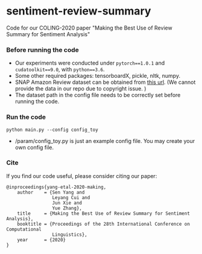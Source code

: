 # sentiment-review-summary

Code for our COLING-2020 paper "Making the Best Use of Review Summary for Sentiment Analysis"

### Before running the code
- Our experiments were conducted under `pytorch==1.0.1` and `cudatoolkit==9.0`, with `python==3.6`. 
- Some other required packages: tensorboardX, pickle, nltk, numpy. 
- SNAP Amazon Review dataset can be obtained from [this url](http://snap.stanford.edu/data/web-Amazon.html). (We cannot provide the data in our repo due to copyright issue. )
- The dataset path in the config file needs to be correctly set before running the code. 

### Run the code
`python main.py --config config_toy`
- /param/config_toy.py is just an example config file. You may create your own config file. 

### Cite
If you find our code useful, please consider citing our paper: 
```
@inproceedings{yang-etal-2020-making,
    author    = {Sen Yang and
                 Leyang Cui and
                 Jun Xie and
                 Yue Zhang},
    title     = {Making the Best Use of Review Summary for Sentiment Analysis},
    booktitle = {Proceedings of the 28th International Conference on Computational
                 Linguistics},
    year      = {2020}
}
```
